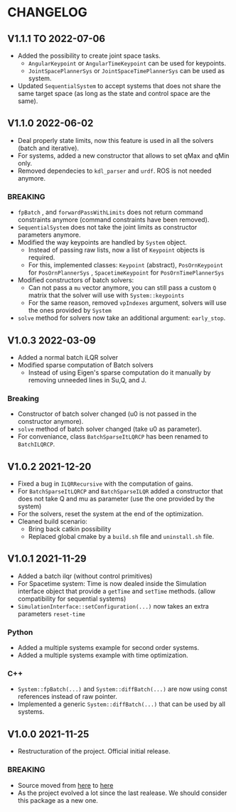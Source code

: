 <!--
SPDX-FileCopyrightText: 2023 Idiap Research Institute <contact@idiap.ch>

SPDX-FileContributor: Jeremy Maceiras  <jeremy.maceiras@idiap.ch>

SPDX-License-Identifier: GPL-3.0-only
-->

# CHANGELOG

## V1.1.1 TO 2022-07-06

* Added the possibility to create joint space tasks.
  * ``AngularKeypoint`` or ``AngularTimeKeypoint`` can be used for keypoints.
  * ``JointSpacePlannerSys`` or ``JointSpaceTimePlannerSys`` can be used as system.
* Updated ``SequentialSystem`` to accept systems that does not share the same target space (as long as the state and control space are the same).

## V1.1.0 2022-06-02

* Deal properly state limits, now this feature is used in all the solvers (batch and iterative).
* For systems, added a new constructor that allows to set qMax and qMin only.
* Removed dependecies to ``kdl_parser`` and ``urdf``. ROS is not needed anymore.

### BREAKING

* ``fpBatch`` , and ``forwardPassWithLimits`` does not return command constraints anymore (command constraints have been removed).
* ``SequentialSystem`` does not take the joint limits as constructor parameters anymore.
* Modified the way keypoints are handled by ``System`` object.
  * Instead of passing raw lists, now a list of ``Keypoint`` objects is required.
  * For this, implemented classes: ``Keypoint`` (abstract), ``PosOrnKeypoint`` for ``PosOrnPlannerSys`` , ``SpacetimeKeypoint`` for ``PosOrnTimePlannerSys``
* Modified constructors of batch solvers:
  * Can not pass a ``mu`` vector anymore, you can still pass a custom ``Q`` matrix that the solver will use with ``System::keypoints``
  * For the same reason, removed ``vpIndexes`` argument, solvers will use the ones provided by ``System``
* ``solve`` method for solvers now take an additional argument: ``early_stop``.

## V1.0.3 2022-03-09

* Added a normal batch iLQR solver
* Modified sparse computation of Batch solvers
  * Instead of using Eigen's sparse computation do it manually by removing unneeded lines in Su,Q, and J.

### Breaking

* Constructor of batch solver changed (u0 is not passed in the constructor anymore).
* ``solve`` method of batch solver changed (take u0 as parameter).
* For conveniance, class ``BatchSparseItLQRCP`` has been renamed to ``BatchILQRCP``.

## V1.0.2 2021-12-20

* Fixed a bug in ``ILQRRecursive`` with the computation of gains.
* For ``BatchSparseItLQRCP`` and ``BatchSparseILQR`` added a constructor that does not take Q and mu as parameter (use the one provided by the system)
* For the solvers, reset the system at the end of the optimization.
* Cleaned build scenario:
  * Bring back catkin possibility
  * Replaced global cmake by a ``build.sh`` file and ``uninstall.sh`` file.

## V1.0.1 2021-11-29

* Added a batch ilqr (without control primitives)
* For Spacetime system: Time is now dealed inside the Simulation interface object that provide a ``getTime`` and ``setTime`` methods. (allow compatibility for sequential systems)
* ``SimulationInterface::setConfiguration(...)`` now takes an extra parameters ``reset-time``

### Python

* Added a multiple systems example for second order systems.
* Added a multiple systems example with time optimization.

### C++

* ``System::fpBatch(...)`` and ``System::diffBatch(...)`` are now using const references instead of raw pointer.
* Implemented a generic ``System::diffBatch(...)`` that can be used by all systems.

## V1.0.0 2021-11-25

* Restructuration of the project. Official initial release.

### BREAKING

* Source moved from [here](https://gitlab.idiap.ch/rli/ros-ilqr) to [here](https://gitlab.idiap.ch/rli/ilqr_planner)
* As the project evolved a lot since the last realease. We should consider this package as a new one.
